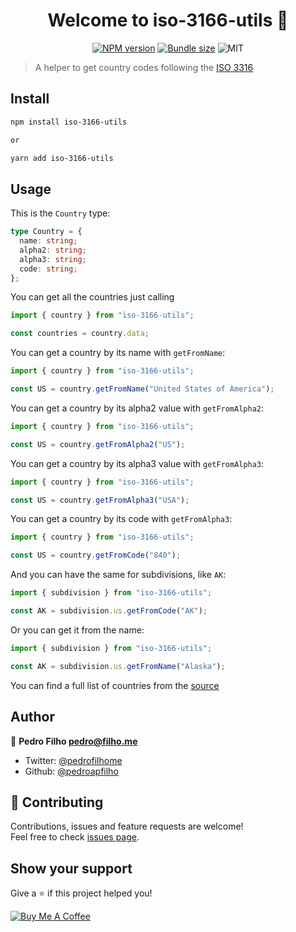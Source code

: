 <h1 align="center">Welcome to iso-3166-utils 👋</h1>

<p align="center">
  <a href="https://www.npmjs.com/package/iso-3166-utils"><img alt="NPM version" src="https://img.shields.io/npm/v/iso-3166-utils"></a>
  <a href="https://bundlephobia.com/result?p=iso-3166-utils"><img alt="Bundle size" src="https://img.shields.io/bundlephobia/minzip/iso-3166-utils"></a>
  <img alt="MIT" src="https://img.shields.io/github/license/pedroapfilho/iso-3166-utils">
</p>

> A helper to get country codes following the <a href="https://www.iso.org/glossary-for-iso-3166-utils.html">ISO 3316</a>

## Install

```sh
npm install iso-3166-utils

or

yarn add iso-3166-utils
```

## Usage

This is the `Country` type:

```ts
type Country = {
  name: string;
  alpha2: string;
  alpha3: string;
  code: string;
};
```

You can get all the countries just calling

```js
import { country } from "iso-3166-utils";

const countries = country.data;
```

You can get a country by its name with `getFromName`:

```js
import { country } from "iso-3166-utils";

const US = country.getFromName("United States of America");
```

You can get a country by its alpha2 value with `getFromAlpha2`:

```js
import { country } from "iso-3166-utils";

const US = country.getFromAlpha2("US");
```

You can get a country by its alpha3 value with `getFromAlpha3`:

```js
import { country } from "iso-3166-utils";

const US = country.getFromAlpha3("USA");
```

You can get a country by its code with `getFromAlpha3`:

```js
import { country } from "iso-3166-utils";

const US = country.getFromCode("840");
```

And you can have the same for subdivisions, like `AK`:

```js
import { subdivision } from "iso-3166-utils";

const AK = subdivision.us.getFromCode("AK");
```

Or you can get it from the name:

```js
import { subdivision } from "iso-3166-utils";

const AK = subdivision.us.getFromName("Alaska");
```

You can find a full list of countries from the <a href="https://en.wikipedia.org/wiki/ISO_3166-1">source</a>

## Author

👤 **Pedro Filho <pedro@filho.me>**

- Twitter: [@pedrofilhome](https://twitter.com/pedrofilhome)
- Github: [@pedroapfilho](https://github.com/pedroapfilho)

## 🤝 Contributing

Contributions, issues and feature requests are welcome!<br />Feel free to check [issues page](https://github.com/pedroapfilho/iso-3166-utils/issues).

## Show your support

Give a ⭐️ if this project helped you!

<a href="https://www.buymeacoffee.com/khcUAVF" target="_blank"><img src="https://bmc-cdn.nyc3.digitaloceanspaces.com/BMC-button-images/custom_images/orange_img.png" alt="Buy Me A Coffee" style="height: auto !important;width: auto !important;" ></a>

```

```
